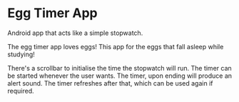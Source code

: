 # Egg Timer App
Android app that acts like a simple stopwatch.

The egg timer app loves eggs! This app for the eggs that fall asleep while studying! 

There's a scrollbar to initialise the time the stopwatch will run. The timer can be started whenever the user wants. The timer, upon ending will produce an alert sound. The timer refreshes after that, which can be used again if required.
